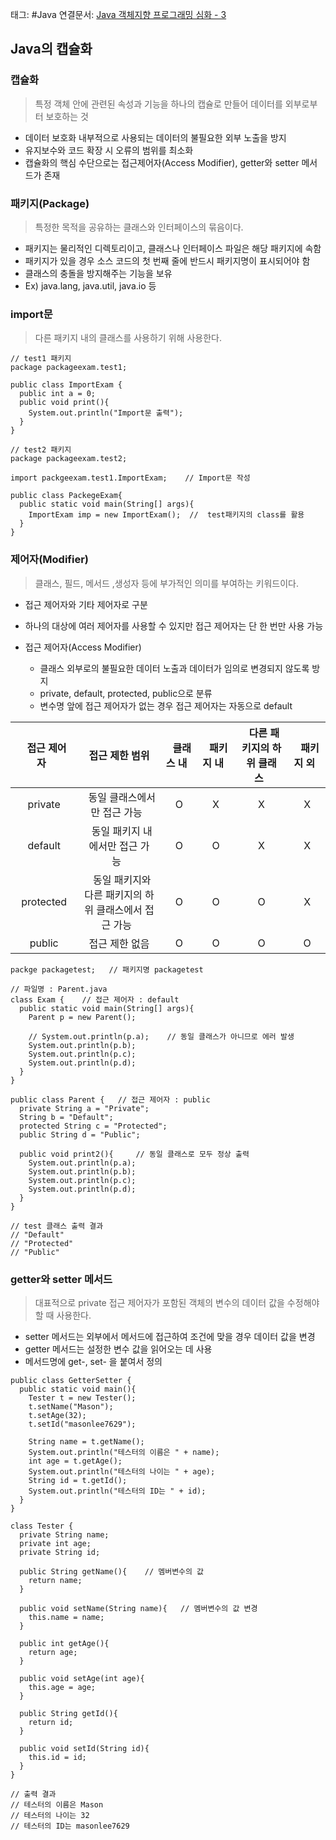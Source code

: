 태그: #Java 
연결문서: [Java 객체지향 프로그래밍 심화 - 3](Java%20객체지향%20프로그래밍%20심화%20-%203.md)

## Java의 캡슐화

### 캡슐화

> 특정 객체 안에 관련된 속성과 기능을 하나의 캡슐로 만들어 데이터를 외부로부터 보호하는 것

-   데이터 보호화 내부적으로 사용되는 데이터의 불필요한 외부 노출을 방지
-   유지보수와 코드 확장 시 오류의 범위를 최소화
-   캡슐화의 핵심 수단으로는 접근제어자(Access Modifier), getter와 setter 메서드가 존재

### 패키지(Package)

> 특정한 목적을 공유하는 클래스와 인터페이스의 묶음이다.

-   패키지는 물리적인 디렉토리이고, 클래스나 인터페이스 파일은 해당 패키지에 속함
-   패키지가 있을 경우 소스 코드의 첫 번째 줄에 반드시 패키지명이 표시되어야 함
-   클래스의 충돌을 방지해주는 기능을 보유
-   Ex) java.lang, java.util, java.io 등

### import문

> 다른 패키지 내의 클래스를 사용하기 위해 사용한다.

```
// test1 패키지
package packageexam.test1;

public class ImportExam {
  public int a = 0;
  public void print(){
    System.out.println("Import문 출력");
  }
}

// test2 패키지
package packageexam.test2;

import packgeexam.test1.ImportExam;    // Import문 작성

public class PackegeExam{
  public static void main(String[] args){
    ImportExam imp = new ImportExam();  //  test패키지의 class를 활용
  }
}
```

### 제어자(Modifier)

> 클래스, 필드, 메서드 ,생성자 등에 부가적인 의미를 부여하는 키워드이다.

-   접근 제어자와 기타 제어자로 구분
-   하나의 대상에 여러 제어자를 사용할 수 있지만 접근 제어자는 단 한 번만 사용 가능

-   접근 제어자(Access Modifier)
    -   클래스 외부로의 불필요한 데이터 노출과 데이터가 임의로 변경되지 않도록 방지
    -   private, default, protected, public으로 분류
    -   변수명 앞에 접근 제어자가 없는 경우 접근 제어자는 자동으로 default

|   접근 제어자   |   접근 제한 범위   |   클래스 내   |   패키지 내   |   다른 패키지의 하위 클래스   |   패키지 외   |
| :-: | :-: | :-: | :-: | :-: | :-: |
|   private   |   동일 클래스에서만 접근 가능   |   O   |   X   |   X   |   X   |
|   default   |   동일 패키지 내에서만 접근 가능   |   O   |   O   |   X   |   X   |
|   protected   |   동일 패키지와 다른 패키지의 하위 클래스에서   접근 가능   |   O   |   O   |   O   |   X   |
|   public   |   접근 제한 없음   |   O   |   O   |   O   |   O   |

```
packge packagetest;   // 패키지명 packagetest

// 파일명 : Parent.java
class Exam {    // 접근 제어자 : default
  public static void main(String[] args){
    Parent p = new Parent();

    // System.out.println(p.a);    // 동일 클래스가 아니므로 에러 발생
    System.out.println(p.b);
    System.out.println(p.c);
    System.out.println(p.d);
  }
}

public class Parent {   // 접근 제어자 : public
  private String a = "Private";
  String b = "Default";
  protected String c = "Protected";
  public String d = "Public";

  public void print2(){     // 동일 클래스로 모두 정상 출력
    System.out.println(p.a);
    System.out.println(p.b);
    System.out.println(p.c);
    System.out.println(p.d);
  }
}

// test 클래스 출력 결과
// "Default"
// "Protected"
// "Public"
```

### getter와 setter 메서드

> 대표적으로 private 접근 제어자가 포함된 객체의 변수의 데이터 값을 수정해야할 때 사용한다.

-   setter 메서드는 외부에서 메서드에 접근하여 조건에 맞을 경우 데이터 값을 변경
-   getter 메서드는 설정한 변수 값을 읽어오는 데 사용
-   메서드명에 get-, set- 을 붙여서 정의

```
public class GetterSetter {
  public static void main(){
    Tester t = new Tester();
    t.setName("Mason");
    t.setAge(32);
    t.setId("masonlee7629");

    String name = t.getName();
    System.out.println("테스터의 이름은 " + name);
    int age = t.getAge();
    System.out.println("테스터의 나이는 " + age);
    String id = t.getId();
    System.out.println("테스터의 ID는 " + id);
  }
}

class Tester {
  private String name;
  private int age;
  private String id;

  public String getName(){    // 멤버변수의 값
    return name;
  }

  public void setName(String name){   // 멤버변수의 값 변경
    this.name = name;
  }

  public int getAge(){
    return age;
  }

  public void setAge(int age){
    this.age = age;
  }

  public String getId(){
    return id;
  }

  public void setId(String id){
    this.id = id;
  }
}

// 출력 결과
// 테스터의 이름은 Mason
// 테스터의 나이는 32
// 테스터의 ID는 masonlee7629
```